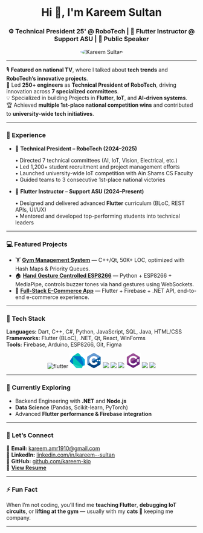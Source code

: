 <h1 align="center">Hi 👋, I'm <strong>Kareem Sultan</strong></h1>
<h3 align="center">⚙️ Technical President 25' @ <strong>RoboTech</strong> | 💙 Flutter Instructor @ <strong>Support ASU</strong> | 🎤 Public Speaker</h3>

<p align="center">
  <img src="https://drive.google.com/uc?export=view&id=1pUoygKPAdCAMxjzlNVngVbh76H5wpMbu" 
       alt="Kareem Sultan" 
       width="600" 
       style="border-radius:50%; object-fit:cover;" />
</p>



---

🎙️ **Featured on national TV**, where I talked about **tech trends** and **RoboTech’s innovative projects**.  
🚀 Led **250+ engineers** as **Technical President of RoboTech**, driving innovation across **7 specialized committees**.  
💡 Specialized in building Projects in **Flutter**, **IoT**, and **AI-driven systems**.  
🏆 Achieved **multiple 1st-place national competition wins** and contributed to **university-wide tech initiatives**.

---

### 🧩 Experience

- 🧠 **Technical President – RoboTech (2024–2025)**

  • Directed 7 technical committees (AI, IoT, Vision, Electrical, etc.)  
  • Led 1,200+ student recruitment and project management efforts  
  • Launched university-wide IoT competition with Ain Shams CS Faculty  
  • Guided teams to 3 consecutive 1st-place national victories  

- 📱 **Flutter Instructor – Support ASU (2024–Present)**  

  • Designed and delivered advanced **Flutter** curriculum (BLoC, REST APIs, UI/UX)  
  • Mentored and developed top-performing students into technical leaders  

---

### 💻 Featured Projects  

- 🏋️ [**Gym Management System**](https://github.com/DSProject2025/Gym_Management_System) — C++/Qt, 50K+ LOC, optimized with Hash Maps & Priority Queues.  
- 🏠 [**Hand Gesture Controlled ESP8266**](https://github.com/kareem-kio/Node-Mcu_Vision) — Python + ESP8266 + MediaPipe, controls buzzer tones via hand gestures using WebSockets.  
- 🛒 [**Full-Stack E-Commerce App**](https://github.com/Fady2024/Ecommerce-app) — Flutter + Firebase + .NET API, end-to-end e-commerce experience.  

---

### 🧠 Tech Stack  

**Languages:** Dart, C++, C#, Python, JavaScript, SQL, Java, HTML/CSS  
**Frameworks:** Flutter (BLoC), .NET, Qt, React, WinForms  
**Tools:** Firebase, Arduino, ESP8266, Git, Figma  

<p align="center">
  <img src="https://www.vectorlogo.zone/logos/flutterio/flutterio-icon.svg" alt="flutter" width="40" />
  <img src="https://raw.githubusercontent.com/devicons/devicon/master/icons/dart/dart-original.svg" width="40" />
  <img src="https://raw.githubusercontent.com/devicons/devicon/master/icons/cplusplus/cplusplus-original.svg" width="40" />
  <img src="https://www.vectorlogo.zone/logos/firebase/firebase-icon.svg" width="40" />
  <img src="https://cdn.worldvectorlogo.com/logos/arduino-1.svg" width="40" />
  <img src="https://www.vectorlogo.zone/logos/python/python-icon.svg" width="40" />
  <img src="https://raw.githubusercontent.com/devicons/devicon/master/icons/csharp/csharp-original.svg" width="40" />
  <img src="https://www.vectorlogo.zone/logos/reactjs/reactjs-icon.svg" width="40" />
  <img src="https://www.vectorlogo.zone/logos/figma/figma-icon.svg" width="40" />
</p>

---

### 🌱 Currently Exploring  
- Backend Engineering with **.NET** and **Node.js**  
- **Data Science** (Pandas, Scikit-learn, PyTorch)  
- Advanced **Flutter performance & Firebase integration**

---

### 💬 Let’s Connect  

📧 **Email:** [kareem.amr1910@gmail.com](mailto:kareem.amr1910@gmail.com)  
💼 **LinkedIn:** [linkedin.com/in/kareem--sultan](https://linkedin.com/in/kareem--sultan)  
🧠 **GitHub:** [github.com/kareem-kio](https://github.com/kareem-kio)  
📄 **[View Resume](https://drive.google.com/file/d/1sjxotXUuSBR_XSyVjXcToChmp5ZIgsRA/view?usp=sharing)**  

---

### ⚡ Fun Fact  
When I’m not coding, you’ll find me **teaching Flutter**, **debugging IoT circuits**, or **lifting at the gym** — usually with my **cats 🐾** keeping me company.

---

